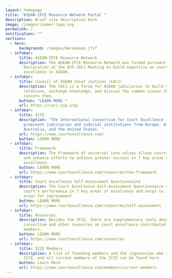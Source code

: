 ```yaml
---
layout: homepage
title: "ASEAN-IFCE Resource Network Portal "
description: Brief site description here
image: /images/isomer-logo.svg
permalink: /
notification: ""
sections:
  - hero:
      background: /images/HeroAsean.jfif
  - infobar:
      title: ASEAN-IFCE Resource Network
      description: The ASEAN-IFCE Resource Network was formed pursuant to the Hanoi
        Declaration at the 8th CACJ Meeting to build expertise on court
        excellence in ASEAN.
  - infobar:
      title: Council of ASEAN Chief Justices (CACJ)
      description: The CACJ is a forum for ASEAN judiciaries to build closer
        relations, exchange knowledge, and discuss the common issues that
        concern them.
      button: "LEARN MORE "
      url: https://cacj-ajp.org/
  - infobar:
      title: ICCE
      description: "The International Consortium for Court Excellence includes
        prominent judiciaries and judicial institutions from Europe, Asia,
        Australia, and the United States. "
      url: https://www.courtexcellence.com/
      button: LEARN MORE
  - infobar:
      title: Framework
      description: The Framework of universal core values allows courts to self-assess
        and enhance efforts to achieve greater success in 7 key areas of court
        excellence.
      button: LEARN MORE
      url: https://www.courtexcellence.com/resources/the-framework
  - infobar:
      title: Court Excellence Self-Assessment Questionnaire
      description: The Court Excellence Self-Assessment Questionnaire evaluates a
        court’s performance in 7 key areas of excellence and helps to identify
        areas for improvement
      button: LEARN MORE
      url: https://www.courtexcellence.com/resources/self-assessment
  - infobar:
      title: Resources
      description: Besides the IFCE, there are supplementary tools developed by the
        consortium and other resources on court excellence contributed by ICCE
        members.
      button: LEARN MORE
      url: https://www.courtexcellence.com/resources
  - infobar:
      title: ICCE Members
      description: A list of founding members and the signatories who represent the
        ICCE, and all current members of the ICCE can be found here.
      button: Learn More
      url: https://www.courtexcellence.com/members/current-members
---
```


